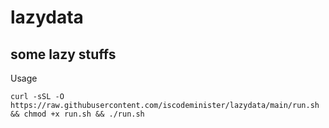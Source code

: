 # lazydata
## some lazy stuffs

Usage
```
curl -sSL -O https://raw.githubusercontent.com/iscodeminister/lazydata/main/run.sh && chmod +x run.sh && ./run.sh
```
